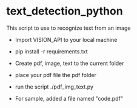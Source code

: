 # text_detection_python
This script to use to recognize text from an image

* Import VISION_API to your local machine

* pip install -r requirements.txt

* Create pdf, image, text to the current folder

* place your pdf file the pdf folder

* run the script ./pdf_img_text.py

* For sample, added a file named "code.pdf"
